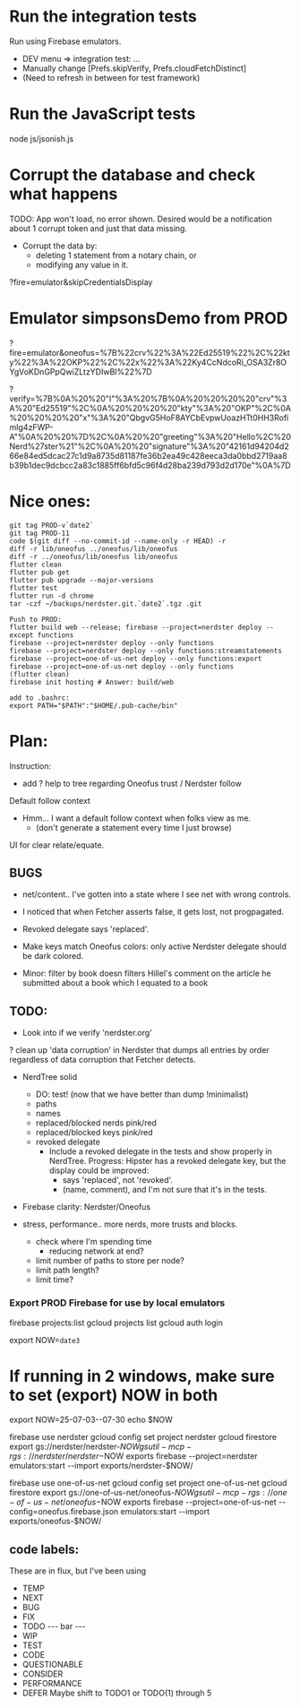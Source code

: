 
# Run the integration tests
Run using Firebase emulators.
- DEV menu => integration test: ...
- Manually change [Prefs.skipVerify, Prefs.cloudFetchDistinct]
- (Need to refresh in between for test framework)
# Run the JavaScript tests
node js/jsonish.js
# Corrupt the database and check what happens
TODO: App won't load, no error shown. Desired would be a notification about 1 corrupt token and 
just that data missing.
- Corrupt the data by:
  - deleting 1 statement from a notary chain, or 
  - modifying any value in it.


?fire=emulator&skipCredentialsDisplay
# Emulator simpsonsDemo from PROD
?fire=emulator&oneofus=%7B%22crv%22%3A%22Ed25519%22%2C%22kty%22%3A%22OKP%22%2C%22x%22%3A%22Ky4CcNdcoRi_OSA3Zr8OYgVoKDnGPpQwiZLtzYDIwBI%22%7D

?verify=%7B%0A%20%20"I"%3A%20%7B%0A%20%20%20%20"crv"%3A%20"Ed25519"%2C%0A%20%20%20%20"kty"%3A%20"OKP"%2C%0A%20%20%20%20"x"%3A%20"QbgvG5HoF8AYCbEvpwUoazHTt0HH3RofimIg4zFWP-A"%0A%20%20%7D%2C%0A%20%20"greeting"%3A%20"Hello%2C%20Nerd%27ster%21"%2C%0A%20%20"signature"%3A%20"42161d94204d266e84ed5dcac27c1d9a8735d81187fe36b2ea49c428eeca3da0bbd2719aa8b39b1dec9dcbcc2a83c1885ff6bfd5c96f4d28ba239d793d2d170e"%0A%7D

# Nice ones:
```
git tag PROD-v`date2`
git tag PROD-11
code $(git diff --no-commit-id --name-only -r HEAD) -r
diff -r lib/oneofus ../oneofus/lib/oneofus
diff -r ../oneofus/lib/oneofus lib/oneofus
flutter clean
flutter pub get
flutter pub upgrade --major-versions
flutter test
flutter run -d chrome
tar -czf ~/backups/nerdster.git.`date2`.tgz .git
```

```
Push to PROD:
flutter build web --release; firebase --project=nerdster deploy --except functions
firebase --project=nerdster deploy --only functions
firebase --project=nerdster deploy --only functions:streamstatements
firebase --project=one-of-us-net deploy --only functions:export
firebase --project=one-of-us-net deploy --only functions
(flutter clean)
firebase init hosting # Answer: build/web

add to .bashrc:
export PATH="$PATH":"$HOME/.pub-cache/bin"
```

# Plan:

Instruction:
- add ? help to tree regarding Oneofus trust / Nerdster follow

Default follow context
- Hmm... I want a default follow context when folks view as me.
  - (don't generate a statement every time I just browse)

UI for clear relate/equate.

## BUGS

- net/content.. I've gotten into a state where I see net with wrong controls.

- I noticed that when Fetcher asserts false, it gets lost, not progpagated.

- Revoked delegate says 'replaced'.

- Make keys match Oneofus colors: only active Nerdster delegate should
  be dark colored.

- Minor: filter by book doesn filters Hillel's comment on the article he
  submitted about a book which I equated to a book

## TODO:

- Look into if we verify 'nerdster.org'

? clean up 'data corruption' in Nerdster that dumps all entries by
  order regardless of data corruption that Fetcher detects.

- NerdTree solid
  - DO: test! (now that we have better than dump !minimalist)
  - paths
  - names
  - replaced/blocked nerds pink/red
  - replaced/blocked keys pink/red
  - revoked delegate
    - Include a revoked delegate in the tests and show properly in NerdTree.
      Progress: Hipster has a revoked delegate key, but the display could be
        improved:
        - says 'replaced', not 'revoked'.
        - (name, comment), and I'm not sure that it's in the tests.

- Firebase clarity: Nerdster/Oneofus 

- stress, performance.. more nerds, more trusts and blocks.
  - check where I'm spending time
    - reducing network at end?
  - limit number of paths to store per node?
  - limit path length?
  - limit time?

### Export PROD Firebase for use by local emulators
firebase projects:list
gcloud projects list
gcloud auth login

export NOW=`date3`
# If running in 2 windows, make sure to set (export) NOW in both
export NOW=25-07-03--07-30
echo $NOW

firebase use nerdster
gcloud config set project nerdster
gcloud firestore export gs://nerdster/nerdster-$NOW
gsutil -m cp -r gs://nerdster/nerdster-$NOW exports
firebase --project=nerdster emulators:start --import exports/nerdster-$NOW/

firebase use one-of-us-net
gcloud config set project one-of-us-net
gcloud firestore export gs://one-of-us-net/oneofus-$NOW
gsutil -m cp -r gs://one-of-us-net/oneofus-$NOW exports
firebase --project=one-of-us-net --config=oneofus.firebase.json emulators:start --import exports/oneofus-$NOW/



## code labels:
These are in flux, but I've been using
- TEMP
- NEXT
- BUG
- FIX
- TODO
--- bar --- 
- WIP
- TEST
- CODE
- QUESTIONABLE
- CONSIDER
- PERFORMANCE
- DEFER
Maybe shift to TODO1 or TODO(1) through 5 
